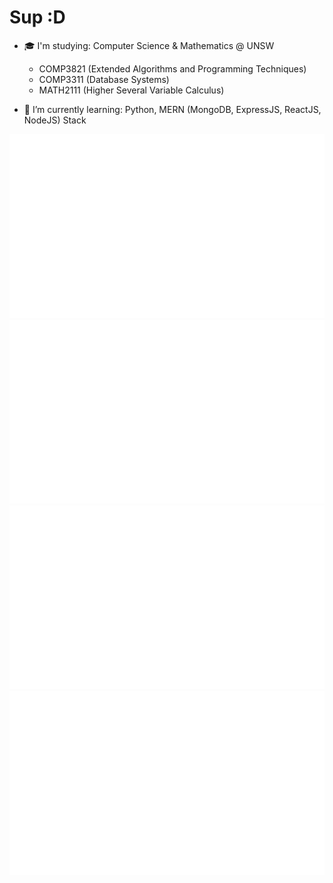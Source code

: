 # Sup :D

- 🎓 I'm studying: Computer Science & Mathematics @ UNSW

  - COMP3821 (Extended Algorithms and Programming Techniques)
  - COMP3311 (Database Systems)
  - MATH2111 (Higher Several Variable Calculus)
  
- 🌱 I’m currently learning: Python, MERN (MongoDB, ExpressJS, ReactJS, NodeJS) Stack

<!-- - 😄 Learn about me at: [Profile Page](https://jeremyle56.github.io/profile-page/)  -->

<!--- Credits to: https://github.com/jstrieb/github-stats -->
![](https://raw.githubusercontent.com/jeremyle56/github-stats/master/generated/overview.svg#gh-dark-mode-only)
![](https://raw.githubusercontent.com/jeremyle56/github-stats/master/generated/overview.svg#gh-light-mode-only)
![](https://raw.githubusercontent.com/jeremyle56/github-stats/master/generated/languages.svg#gh-dark-mode-only)
![](https://raw.githubusercontent.com/jeremyle56/github-stats/master/generated/languages.svg#gh-light-mode-only)
